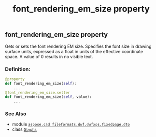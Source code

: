 ﻿---
title: font_rendering_em_size property
second_title: Aspose.CAD for Python via .NET API References
description: 
type: docs
weight: 90
url: /python-net/aspose.cad.fileformats.dwf.dwfxps.fixedpage.dto/glyphs/font_rendering_em_size/
is_root: false
---

## font_rendering_em_size property


Gets or sets the font rendering EM size.
Specifies the font size in drawing surface units,
expressed as a float in units of the effective coordinate space.
A value of 0 results in no visible text.
### Definition:
```python
@property
def font_rendering_em_size(self):
    ...
@font_rendering_em_size.setter
def font_rendering_em_size(self, value):
    ...
```

### See Also
* module [`aspose.cad.fileformats.dwf.dwfxps.fixedpage.dto`](../../)
* class [`Glyphs`](/cad/python-net/aspose.cad.fileformats.dwf.dwfxps.fixedpage.dto/glyphs)
